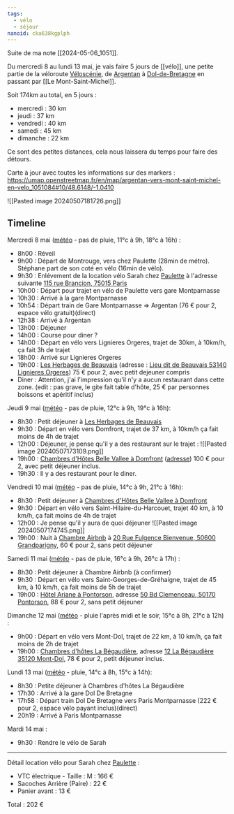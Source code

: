 ```yaml
---
tags:
  - vélo
  - séjour
nanoid: cka638kgplph
---
```

Suite de ma note [[2024-05-06_1051]].

Du mercredi 8 au lundi 13 mai, je vais faire 5 jours de [[vélo]], une petite partie de la véloroute [Véloscénie](https://fr.wikipedia.org/wiki/V%C3%A9losc%C3%A9nie), de [Argentan](https://fr.wikipedia.org/wiki/Argentan) à [Dol-de-Bretagne](https://fr.wikipedia.org/wiki/Dol-de-Bretagne) en passant par [[Le Mont-Saint-Michel]].

Soit 174km au total, en 5 jours :

- mercredi : 30 km
- jeudi : 37 km
- vendredi : 40 km
- samedi : 45 km
- dimanche : 22 km

Ce sont des petites distances, cela nous laissera du temps pour faire des détours.

Carte à jour avec toutes les informations sur des markers : https://umap.openstreetmap.fr/en/map/argentan-vers-mont-saint-michel-en-velo_1051084#10/48.6148/-1.0410

![[Pasted image 20240507181726.png]]

## Timeline

Mercredi 8 mai ([météo](https://www.meteociel.fr/previsions-icond2/17924/lignieres_orgeres.htm) - pas de pluie, 11°c à 9h, 18°c à 16h) :

- 8h00 : Réveil
- 9h00 : Départ de Montrouge, vers chez Paulette (28min de métro). Stéphane part de son coté en vélo (16min de vélo).
- 9h30 : Enlévement de la location vélo Sarah chez [Paulette](https://paulette.bike/)  à l'adresse suivante [115 rue Brancion, 75015 Paris](https://maps.app.goo.gl/YNJUE8GsDiJtc6K28)
- 10h00 : Départ pour trajet en vélo de Paulette vers gare Montparnasse
- 10h30 : Arrivé à la gare Montparnasse
- 10h54 : Départ train de Gare Montparnasse => Argentan (76 € pour 2, espace vélo gratuit)(direct)
- 12h38 : Arrivé à Argentan
- 13h00 : Déjeuner
- 14h00 : Course pour diner ?
- 14h00 : Départ en vélo vers Lignieres Orgeres, trajet de 30km, à 10km/h, ça fait 3h de trajet
- 18h00 : Arrivé sur Lignieres Orgeres
- 19h00 : [Les Herbages de Beauvais](https://www.lesherbagesdebeauvais.com/) (adresse : [Lieu dit de Beauvais 53140 Lignieres Orgeres](https://maps.app.goo.gl/BSYMeXXoUruhEHwk9)) 75 € pour 2, avec petit dejeuner compris
- Diner : Attention, j'ai l'impression qu'il n'y a aucun restaurant dans cette zone. (edit : pas grave, le gite fait table d'hôte, 25 € par personnes boissons et apéritif inclus)

Jeudi 9 mai ([météo](https://www.meteociel.fr/previsions-iconeu/21839/domfront.htm) - pas de pluie, 12°c à 9h, 19°c à 16h):

- 8h30 : Petit déjeuner à [Les Herbages de Beauvais](https://www.lesherbagesdebeauvais.com/)
- 9h30 : Départ en vélo vers Domfront, trajet de 37 km, à 10km/h ça fait moins de 4h de trajet
- 12h00 : Déjeuner, je pense qu'il y a des restaurant sur le trajet :
  ![[Pasted image 20240507173109.png]]
- 19h00 : [Chambres d'Hôtes Belle Vallee à Domfront](https://www.chambres-hotes.fr/chambres-hotes_chambres-d-hotes-belle-vallee_domfront_h285026.htm) ([adresse](https://maps.app.goo.gl/h8SUfemtxpKuCPQu5)) 100 € pour 2, avec petit déjeuner inclus.
- 19h30 : Il y a des restaurant pour le diner.

Vendredi 10 mai ([météo](https://www.meteociel.fr/previsions-iconeu/17651/saint_hilaire_du_harcouet.htm) - pas de pluie, 14°c à 9h, 21°c à 16h):

- 8h30 : Petit déjeuner à [Chambres d'Hôtes Belle Vallee à Domfront](https://www.chambres-hotes.fr/chambres-hotes_chambres-d-hotes-belle-vallee_domfront_h285026.htm)
- 9h30 : Départ en vélo vers Saint-Hilaire-du-Harcouet, trajet 40 km, à 10 km/h, ça fait moins de 4h de trajet
- 12h00 : Je pense qu'il y aura de quoi déjeuner
![[Pasted image 20240507174745.png]]
- 19h00 : Nuit à [Chambre Airbnb](https://www.airbnb.fr/rooms/12084049?source_impression_id=p3_1715096041_6TW5WcqZqAPtTTYd) à [20 Rue Fulgence Bienvenue, 50600 Grandparigny](https://maps.app.goo.gl/hzs6cERGU8uxAxPV9), 60 € pour 2, sans petit déjeuner

Samedi 11 mai ([météo](https://www.meteociel.fr/previsions-arpege-1h/17583/pontorson.htm) - pas de pluie, 16°c à 9h, 26°c à 17h) :

- 8h30 : Petit déjeuner à Chambre Airbnb (à confirmer)
- 9h30 : Départ en vélo vers Saint-Georges-de-Gréhaigne, trajet de 45 km, à 10 km/h, ça fait moins de 5h de trajet 
- 19h00 : [Hôtel Ariane à Pontorson](https://www.ariane-mt-st-michel.com/fr/), adresse [50 Bd Clemenceau, 50170 Pontorson](https://maps.app.goo.gl/a6ht4icPVPPuxGEd7), 88 € pour 2, sans petit déjeuner

Dimanche 12 mai ([météo](https://www.meteociel.fr/tendances/12504/mont_dol.htm) - pluie l'après midi et le soir, 15°c à 8h, 21°c à 12h) :

- 9h00 : Départ en vélo vers Mont-Dol, trajet de 22 km, à 10 km/h, ça fait moins de 2h de trajet
- 19h00 : [Chambres d'hôtes La Bégaudière](https://begaudiere.com/), adresse [12 La Bégaudière 35120 Mont-Dol](https://maps.app.goo.gl/RgPSFDFAwgPwSu9bA), 78 € pour 2, petit déjeuner inclus.

Lundi 13 mai ([météo](https://www.meteociel.fr/tendances/12504/mont_dol.htm) - pluie, 14°c à 8h, 15°c à 14h):

- 8h30 : Petite déjeuner à Chambres d'hôtes La Bégaudière
- 17h30 : Arrivé à la gare Dol De Bretagne
- 17h58 : Départ train Dol De Bretagne vers Paris Montparnasse (222 € pour 2, espace vélo payant inclus)(direct)
- 20h19 : Arrivé à Paris Montparnasse

Mardi 14 mai :

- 9h30 : Rendre le vélo de Sarah

---

Détail location vélo pour Sarah chez [Paulette](https://paulette.bike/fr/index.php?controller=customs&page=produits-et-services) :

- VTC électrique - Taille : M : 166 €
- Sacoches Arrière (Paire) : 22 €
- Panier avant : 13 €

Total : 202 €
